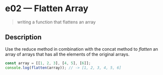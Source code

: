 # e02 &mdash; Flatten Array
> writing a function that flattens an array

## Description

Use the reduce method in combination with the concat method to *flatten* an array of arrays that has all the elements of the original arrays.

```javascript
const array = [[1, 2, 3], [4, 5], [6]];
console.log(flatten(array)); // -> [1, 2, 3, 4, 5, 6]
```